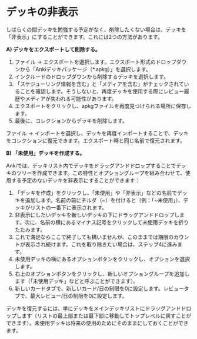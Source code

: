 # デッキの非表示

しばらくの間デッキを勉強する予定がなく、削除したくない場合は、デッキを「非表示」にすることができます。これには2つの方法があります。

**A) デッキをエクスポートして削除する。**

1. ファイル → エクスポートを選択します。エクスポート形式のドロップダウンから「Ankiデッキパッケージ（*.apkg）」を選択します。
2. インクルードのドロップダウンから削除するデッキを選択します。
3. 「スケジューリング情報を含む」と「メディアを含む」がチェックされていることを確認します。そうしないと、再度デッキを使用する際にレビュー履歴やメディアが失われる可能性があります。
4. エクスポートをクリックし、apkgファイルを再度見つけられる場所に保存します。
5. 最後に、コレクションからデッキを削除します。

ファイル → インポートを選択し、デッキを再度インポートすることで、デッキをコレクションに復元できます。エクスポート時と同じ名前で復元されます。

**B) 「未使用」デッキを作成する。**

Ankiでは、デッキリスト内でデッキをドラッグアンドドロップすることでデッキのツリーを作成できます。この特性とオプショングループを組み合わせて、使用する予定のないデッキを非表示にすることができます：

1. 「デッキを作成」をクリックし、「未使用」や「非表示」などの名前でデッキを追加します。名前の前にチルダ（~）を付けると（例：「~未使用」）、デッキがリストの一番下に表示されます。
2. 非表示にしたいデッキを新しいデッキの下にドラッグアンドドロップします。次に、名前の横にあるマイナス記号をクリックして未使用デッキを折りたたみます。
3. これで満足ならここで終了しても構いませんが、このままでは期限のカウントが表示され続けます。これを取り除きたい場合は、ステップ4に進みます。
4. 未使用デッキの横にあるオプションボタンをクリックし、オプションを選択します。
5. 右上のオプションボタンをクリックし、新しいオプショングループを追加します（「未使用デッキ」などと呼ぶことができます）。
6. 新しいカードタブで、新しいカード/日の制限を0に設定します。レビュータブで、最大レビュー/日の制限を0に設定します。

デッキを復元するには、単にデッキをメインデッキリストにドラッグアンドドロップします（リストの最上部または最下部に移動してトップレベルに戻すことができます）。未使用デッキは将来の使用のためにそのままにしておくことができます。
